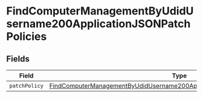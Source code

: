 # FindComputerManagementByUdidUsername200ApplicationJSONPatchPolicies


## Fields

| Field                                                                                                                                                                                       | Type                                                                                                                                                                                        | Required                                                                                                                                                                                    | Description                                                                                                                                                                                 |
| ------------------------------------------------------------------------------------------------------------------------------------------------------------------------------------------- | ------------------------------------------------------------------------------------------------------------------------------------------------------------------------------------------- | ------------------------------------------------------------------------------------------------------------------------------------------------------------------------------------------- | ------------------------------------------------------------------------------------------------------------------------------------------------------------------------------------------- |
| `patchPolicy`                                                                                                                                                                               | [FindComputerManagementByUdidUsername200ApplicationJSONPatchPoliciesPatchPolicy](../../models/operations/findcomputermanagementbyudidusername200applicationjsonpatchpoliciespatchpolicy.md) | :heavy_minus_sign:                                                                                                                                                                          | N/A                                                                                                                                                                                         |